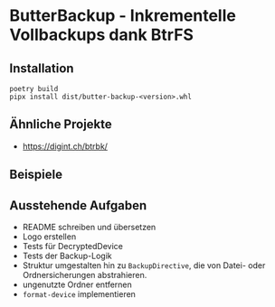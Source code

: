# ButterBackup - Inkrementelle Vollbackups dank BtrFS


## Installation

    poetry build
    pipx install dist/butter-backup-<version>.whl

## Ähnliche Projekte

  * https://digint.ch/btrbk/

## Beispiele

## Ausstehende Aufgaben

  * README schreiben und übersetzen
  * Logo erstellen
  * Tests für DecryptedDevice
  * Tests der Backup-Logik
  * Struktur umgestalten hin zu `BackupDirective`, die von Datei- oder
    Ordnersicherungen abstrahieren.
  * ungenutzte Ordner entfernen
  * `format-device` implementieren

